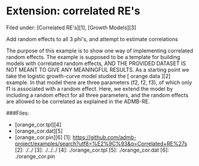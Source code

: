 #  Extension: correlated RE's

Filed under:  [Correlated RE's][1], [Growth Models][3]

Add random effects to all 3 phi's, and attempt to estimate correlations

The purpose of this example is to show one way of implementing correlated random effects. The example is supposed to be a template for building models with correlated random effects, AND THE PROVIDED DATASET IS NOT MEANT TO GIVE ANY MEANINGFUL RESULTS. As a starting point we take the logistic growth-curve model studied the [ orange data ][2] example. In that model there are three parameters (f2, f2, f3), of which only f1 is associated with a random effect. Here, we extend the model by including a random effect for all three parameters, and the random effects are allowed to be correlated as explained in the ADMB-RE.

###Files:
* [orange_cor.tpl][4]
* [orange_cor.dat][5]
* [orange_cor.pin][6]
[1]: https://github.com/admb-project/examples/search?utf8=%E2%9C%93&q=Correlated+RE%27s
[2]: ./../
[3]: ./../../
[4]: ./orange_cor.tpl
[5]: ./orange_cor.dat
[6]: ./orange_cor.pin
